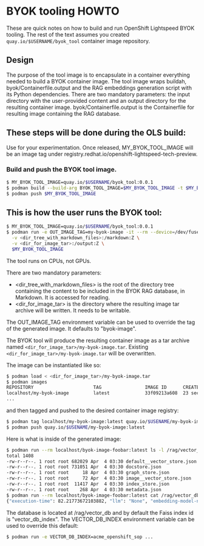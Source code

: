 # BYOK tooling HOWTO

These are quick notes on how to build and run OpenShift Lightspeed BYOK tooling. The rest of the text assumes you created
`quay.io/$USERNAME/byok_tool` container image repository.

## Design

The purpose of the tool image is to encapsulate in a container everything needed to build a BYOK container image.
The tool image wraps buildah, byok/Containerfile.output and the RAG embeddings
generation script with its Python dependencies. There are two mandatory parameters: the input directory with the user-provided
content and an output directory for the resulting container image. byok/Containerfile.output is the Containerfile
for resulting image containing the RAG database.

## These steps will be done during the OLS build:

Use for your experimentation. Once released, MY_BYOK_TOOL_IMAGE will be an image tag under registry.redhat.io/openshift-lightspeed-tech-preview.

### Build and push the BYOK tool image.

```bash
$ MY_BYOK_TOOL_IMAGE=quay.io/$USERNAME/byok_tool:0.0.1
$ podman build --build-arg BYOK_TOOL_IMAGE=$MY_BYOK_TOOL_IMAGE -t $MY_BYOK_TOOL_IMAGE -f byok/Containerfile.tool .
$ podman push $MY_BYOK_TOOL_IMAGE
```

## This is how the user runs the BYOK tool:

```bash
$ MY_BYOK_TOOL_IMAGE=quay.io/$USERNAME/byok_tool:0.0.1
$ podman run -e OUT_IMAGE_TAG=my-byok-image -it --rm --device=/dev/fuse \
  -v <dir_tree_with_markdown_files>:/markdown:Z \
  -v <dir_for_image_tar>:/output:Z \
  $MY_BYOK_TOOL_IMAGE
```

The tool runs on CPUs, not GPUs.

There are two mandatory parameters:

- <dir_tree_with_markdown_files> is the root of the directory tree containing the content to be included in the BYOK RAG database, in Markdown. It is accessed for reading.
- <dir_for_image_tar> is the directory where the resulting image tar archive will be written. It needs to be writable.

The OUT_IMAGE_TAG environment variable can be used to override the tag of the generated image. It defaults to "byok-image".

The BYOK tool will produce the resulting container image as a tar archive named `<dir_for_image_tar>/my-byok-image.tar`. Existing `<dir_for_image_tar>/my-byok-image.tar` will be overwritten.

The image can be instantiated like so:

```bash
$ podman load < <dir_for_image_tar>/my-byok-image.tar
$ podman images
REPOSITORY                      TAG                IMAGE ID      CREATED         SIZE
localhost/my-byok-image         latest             33f09213a608  23 seconds ago  103 MB
...
```

and then tagged and pushed to the desired container image registry:

```bash
$ podman tag localhost/my-byok-image:latest quay.io/$USENAME/my-byok-image:latest
$ podman push quay.io/$USENAME/my-byok-image:latest
```

Here is what is inside of the generated image:
```bash
$ podman run --rm localhost/byok-image-foobar:latest ls -l /rag/vector_db
total 1408
-rw-r--r--. 1 root root 682029 Apr  4 03:30 default__vector_store.json
-rw-r--r--. 1 root root 731051 Apr  4 03:30 docstore.json
-rw-r--r--. 1 root root     18 Apr  4 03:30 graph_store.json
-rw-r--r--. 1 root root     72 Apr  4 03:30 image__vector_store.json
-rw-r--r--. 1 root root  11417 Apr  4 03:30 index_store.json
-rw-r--r--. 1 root root    268 Apr  4 03:30 metadata.json
$ podman run --rm localhost/byok-image-foobar:latest cat /rag/vector_db/metadata.json
{"execution-time": 82.21773672103882, "llm": "None", "embedding-model-name": "sentence-transformers/all-mpnet-base-v2", "index-id": "vector_db_index", "vector-db": "faiss.IndexFlatIP", "embedding-dimension": 768, "chunk": 380, "overlap": 0, "total-embedded-files": 29}
```
The database is located at /rag/vector_db and by default the Faiss index id is "vector_db_index". The VECTOR_DB_INDEX environment variable can be used to override this default:

```bash
$ podman run -e VECTOR_DB_INDEX=acme_openshift_sop ...
```
